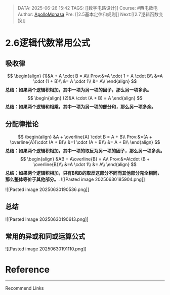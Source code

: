 > DATA: 2025-06-26 15:42
> TAGS: [[数字电路设计]]
> Course: #西电数电 
> Author: [ApolloMonasa](https://github.com/ApolloMonasa)
> Pre: [[2.5基本定律和规则]]
> Next:[[2.7逻辑函数变换]]


# 2.6逻辑代数常用公式
## 吸收律
$$
\begin{align}
(1)&A + A \cdot B = A\\
Prov:&=A \cdot 1 + A \cdot B\\
&=A \cdot (1 + B)\\
&= A \cdot 1\\
&= A\\
\end{align}
$$
**总结：如果两个逻辑积相加，其中一项为另一项的因子，那么另一项多余。**
$$
\begin{align}
(2)&A \cdot (A + B) = A
\end{align}
$$
**总结：如果两个逻辑和相乘，其中一项为另一项的部分和，那么另一项多余。**
## 分配律推论
$$
\begin{align}
&A + \overline{A} \cdot B = A + B\\
Prov:&=(A + \overline{A})\cdot (A + B)\\
&=1 \cdot (A + B)\\
&= A + B\\
\end{align}
$$
**总结：如果两个逻辑积相加，其中一项的取反为另一项的因子，那么另一项多余。**
$$
\begin{align}
&AB + A\overline{B} = A\\
Prov:&=A\cdot (B + \overline{B})\\
&=A \cdot 1\\
&= A\\
\end{align}
$$
**总结：如果两个逻辑积相加，只有B和B的取反这部分不同而其他部分完全相同，那么整体等价于其他部分。**.
![[Pasted image 20250630185904.png]]

![[Pasted image 20250630190536.png]]


## 总结
![[Pasted image 20250630190613.png]]

## 常用的异或和同或运算公式
![[Pasted image 20250630191110.png]]
# Reference


---
Recommend Links

